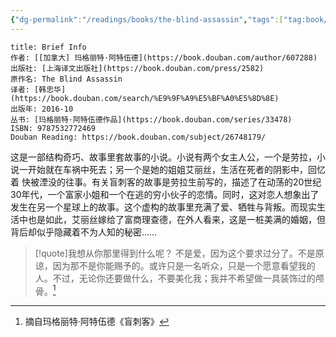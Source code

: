 ```yaml
---
{"dg-permalink":"/readings/books/the-blind-assassin","tags":["tag:book/finished/novel"],"title":"盲刺客","author":"[加]玛格丽特·阿特伍德","cover":"https://cdn.freezing.cool/images/202402171426022.jpg","date":"2024-02-15T22:23","update":"2024-02-26T13:09","douban":"https://book.douban.com/subject/26748179/","dg-publish":true,"noteIcon":6,"permalink":"/readings/books/the-blind-assassin/","dgPassFrontmatter":true,"created":"2024-02-15T22:23","updated":"2024-02-26T13:09"}
---
```


```ad-note
title: Brief Info
作者: [[加拿大] 玛格丽特·阿特伍德](https://book.douban.com/author/607288)  
出版社: [上海译文出版社](https://book.douban.com/press/2582)  
原作名: The Blind Assassin  
译者: [韩忠华](https://book.douban.com/search/%E9%9F%A9%E5%BF%A0%E5%8D%8E)  
出版年: 2016-10  
丛书: [玛格丽特·阿特伍德作品](https://book.douban.com/series/33478)  
ISBN: 9787532772469
Douban Reading: https://book.douban.com/subject/26748179/
```

这是一部结构奇巧、故事里套故事的小说。小说有两个女主人公，一个是劳拉，小说一开始就在车祸中死去；另一个是她的姐姐艾丽丝，生活在死者的阴影中，回忆着 快被湮没的往事。有关盲刺客的故事是劳拉生前写的，描述了在动荡的20世纪30年代，一个富家小姐和一个在逃的穷小伙子的恋情。同时，这对恋人想象出了发生在另一个星球上的故事。这个虚构的故事里充满了爱、牺牲与背叛。而现实生活中也是如此，艾丽丝嫁给了富商理查德，在外人看来，这是一桩美满的婚姻，但背后却似乎隐藏着不为人知的秘密……

>[!quote]我想从你那里得到什么呢？
>不是爱，因为这个要求过分了。不是原谅，因为那不是你能赐予的。或许只是一名听众，只是一个愿意看望我的人。不过，无论你还要做什么，不要美化我；我并不希望做一具装饰过的颅骨。[^1]

[^1]: 摘自玛格丽特·阿特伍德《盲刺客》